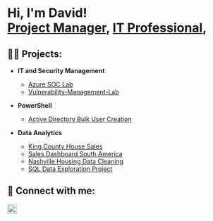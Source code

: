 <h1>Hi, I'm David! <br/><a href="https://github.com/Dsuleodu1">Project Manager</a>, <a href="https://www.linkedin.com/in/dsuleodu/">IT Professional</a>, 

<h2>👨‍💻 Projects:</h2> 

- <b>IT and Security Management </b>
  - [Azure SOC Lab](https://github.com/Dsuleodu1/Azure-Soc-Lab)
  - [Vulnerability-Management-Lab](https://github.com/Dsuleodu1/Vulnerability-Management-)
- <b>PowerShell</b>
  - [Active Directory Bulk User Creation](https://github.com/Dsuleodu1/Active-Directory-Bulk-User-Creation)
  
- <b>Data Analytics</b>
  - [King County House Sales](https://public.tableau.com/app/profile/david.suleodu/viz/KingCountyHouseSales_16955214568310/KingCountyHouseSalesDashboard)
  - [Sales Dashboard South America](https://view.officeapps.live.com/op/view.aspx?src=https%3A%2F%2Fraw.githubusercontent.com%2FDsuleodu1%2FDataAnalystProjects%2Frefs%2Fheads%2Fmain%2FSales%2520Dashboard%2520South%2520America.xlsx&wdOrigin=BROWSELINK)
  - [Nashville Housing Data Cleaning](https://github.com/Dsuleodu1/DataAnalystProjects/blob/main/NashvilleHousingDataCleaning.sql)
  - [SQL Data Exploration Project](https://github.com/Dsuleodu1/DataAnalystProjects/blob/main/SQLQuery1%20project%20Data%20exploration.sql)
  
 




<h2> 🤳 Connect with me:</h2>

[<img align="left" alt="JoshMadakor | LinkedIn" width="22px" src="https://cdn.jsdelivr.net/npm/simple-icons@v3/icons/linkedin.svg" />][linkedin]



[linkedin]: https://www.linkedin.com/in/dsuleodu/

<!--
**joshmadakor1/joshmadakor1** is a ✨ _special_ ✨ repository because its `README.md` (this file) appears on your GitHub profile.

Here are some ideas to get you started:

- 🔭 I’m currently working on ...
- 🌱 I’m currently learning ...
- 👯 I’m looking to collaborate on ...
- 🤔 I’m looking for help with ...
- 💬 Ask me about ...
- 📫 How to reach me: ...
- 😄 Pronouns: ...
- ⚡ Fun fact: ...
-->
